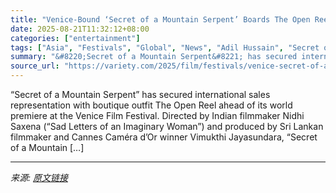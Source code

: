 ```yaml
---
title: "Venice-Bound ‘Secret of a Mountain Serpent’ Boards The Open Reel for International Sales, Clip Unveiled (EXCLUSIVE)"
date: 2025-08-21T11:32:12+08:00
categories: ["entertainment"]
tags: ["Asia", "Festivals", "Global", "News", "Adil Hussain", "Secret of a Mountain Serpent", "Venice Film Festival"]
summary: "&#8220;Secret of a Mountain Serpent&#8221; has secured international sales representation with boutique outfit The Open Reel ahead of its world premiere at the Venice Film Festival. Directed by Indian"
source_url: "https://variety.com/2025/film/festivals/venice-secret-of-a-mountain-serpent-open-reel-1236494817/"
---
```


&#8220;Secret of a Mountain Serpent&#8221; has secured international sales representation with boutique outfit The Open Reel ahead of its world premiere at the Venice Film Festival. Directed by Indian filmmaker Nidhi Saxena (“Sad Letters of an Imaginary Woman”) and produced by Sri Lankan filmmaker and Cannes Caméra d&#8217;Or winner Vimukthi Jayasundara, &#8220;Secret of a Mountain [&#8230;]

---

*来源: [原文链接](https://variety.com/2025/film/festivals/venice-secret-of-a-mountain-serpent-open-reel-1236494817/)*
